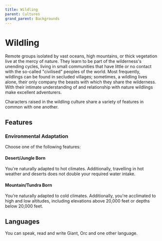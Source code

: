 ```yaml
---
title: Wildling
parent: Cultures
grand_parent: Backgrounds
---
```


# Wildling
Remote groups isolated by vast oceans, high mountains, or thick vegetation live at the mercy of nature. They learn to be part of the wilderness's unending cycles, living in small communities that have little or no contact with the so-called "civilised" peoples of the world. Most frequently, wildlings can be found in secluded villages; sometimes, a wildling lives alone, their only company the beasts with which they share the wilderness. With their intimate understanding of and relationship with nature wildlings make excellent adventurers.

Characters raised in the wildling culture share a variety of features in common with one another.

## Features

### Environmental Adaptation
Choose one of the following features:

#### Desert/Jungle Born
You're naturally adapted to hot climates. Additionally, travelling in hot weather and deserts does not double your required water intake.

#### Mountain/Tundra Born
You’re naturally adapted to cold climates. Additionally, you're acclimated to high and low altitudes, including elevations above 20,000 feet or depths below 20,000 feet. 

## Languages
You can speak, read and write Giant, Orc and one other language.
